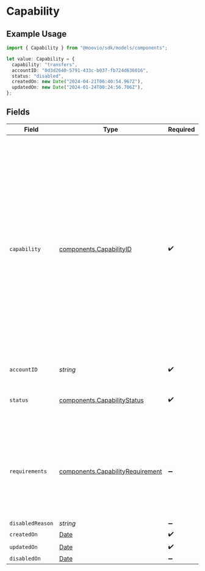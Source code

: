 # Capability

## Example Usage

```typescript
import { Capability } from "@moovio/sdk/models/components";

let value: Capability = {
  capability: "transfers",
  accountID: "0d3d2640-5791-433c-b037-fb724d636016",
  status: "disabled",
  createdOn: new Date("2024-04-21T06:40:54.967Z"),
  updatedOn: new Date("2024-01-24T00:24:56.706Z"),
};
```

## Fields

| Field                                                                                                                                                                                                                                                                   | Type                                                                                                                                                                                                                                                                    | Required                                                                                                                                                                                                                                                                | Description                                                                                                                                                                                                                                                             |
| ----------------------------------------------------------------------------------------------------------------------------------------------------------------------------------------------------------------------------------------------------------------------- | ----------------------------------------------------------------------------------------------------------------------------------------------------------------------------------------------------------------------------------------------------------------------- | ----------------------------------------------------------------------------------------------------------------------------------------------------------------------------------------------------------------------------------------------------------------------- | ----------------------------------------------------------------------------------------------------------------------------------------------------------------------------------------------------------------------------------------------------------------------- |
| `capability`                                                                                                                                                                                                                                                            | [components.CapabilityID](../../models/components/capabilityid.md)                                                                                                                                                                                                      | :heavy_check_mark:                                                                                                                                                                                                                                                      | Moov account capabilities.<br/><br/>The `production-app` capability might appear in your list. This is a read-only capability that Moov requests and uses for account verification purposes. The capability remains active with your account and requires no additional action. |
| `accountID`                                                                                                                                                                                                                                                             | *string*                                                                                                                                                                                                                                                                | :heavy_check_mark:                                                                                                                                                                                                                                                      | N/A                                                                                                                                                                                                                                                                     |
| `status`                                                                                                                                                                                                                                                                | [components.CapabilityStatus](../../models/components/capabilitystatus.md)                                                                                                                                                                                              | :heavy_check_mark:                                                                                                                                                                                                                                                      | The status of the capability requested for an account.                                                                                                                                                                                                                  |
| `requirements`                                                                                                                                                                                                                                                          | [components.CapabilityRequirement](../../models/components/capabilityrequirement.md)                                                                                                                                                                                    | :heavy_minus_sign:                                                                                                                                                                                                                                                      | Represents individual and business data necessary to facilitate the enabling of a capability for an account.                                                                                                                                                            |
| `disabledReason`                                                                                                                                                                                                                                                        | *string*                                                                                                                                                                                                                                                                | :heavy_minus_sign:                                                                                                                                                                                                                                                      | N/A                                                                                                                                                                                                                                                                     |
| `createdOn`                                                                                                                                                                                                                                                             | [Date](https://developer.mozilla.org/en-US/docs/Web/JavaScript/Reference/Global_Objects/Date)                                                                                                                                                                           | :heavy_check_mark:                                                                                                                                                                                                                                                      | N/A                                                                                                                                                                                                                                                                     |
| `updatedOn`                                                                                                                                                                                                                                                             | [Date](https://developer.mozilla.org/en-US/docs/Web/JavaScript/Reference/Global_Objects/Date)                                                                                                                                                                           | :heavy_check_mark:                                                                                                                                                                                                                                                      | N/A                                                                                                                                                                                                                                                                     |
| `disabledOn`                                                                                                                                                                                                                                                            | [Date](https://developer.mozilla.org/en-US/docs/Web/JavaScript/Reference/Global_Objects/Date)                                                                                                                                                                           | :heavy_minus_sign:                                                                                                                                                                                                                                                      | N/A                                                                                                                                                                                                                                                                     |